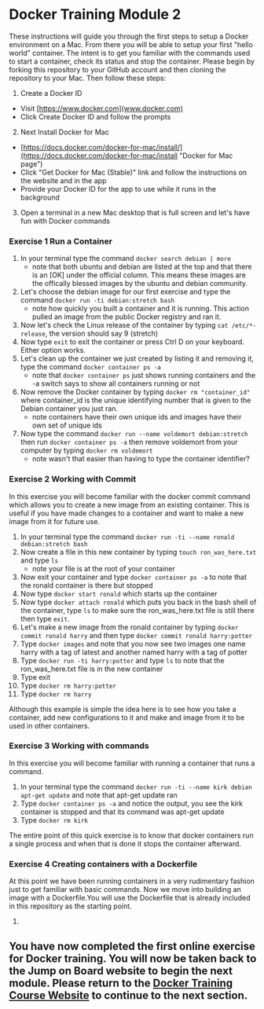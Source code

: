 # Docker Training Module 2

These instructions will guide you through the first steps to setup a Docker environment on a Mac. From there you will be able to setup your first "hello world" container. The intent is to get you familiar with the commands used to start a container, check its status and stop the container. Please begin by forking this repository to your GitHub account and then cloning the repository to your Mac. Then follow these steps:

1) Create a Docker ID
- Visit [https://www.docker.com](www.docker.com)
- Click Create Docker ID and follow the prompts

2) Next Install Docker for Mac
- [https://docs.docker.com/docker-for-mac/install/](https://docs.docker.com/docker-for-mac/install "Docker for Mac page")
- Click "Get Docker for Mac (Stable)" link and follow the instructions on the website and in the app
- Provide your Docker ID for the app to use while it runs in the background

3) Open a terminal in a new Mac desktop that is full screen and let's have fun with Docker commands

### Exercise 1 Run a Container
1. In your terminal type the command ```docker search debian | more```
	* note that both ubuntu and debian are listed at the top and that there is an [OK] under the official column. This means these images are the offically blessed images by the ubuntu and debian community.
2. Let's choose the debian image for our first exercise and type the command ```docker run -ti debian:stretch bash```
	* note how quickly you built a container and it is running. This action pulled an image from the public Docker registry and ran it.
3. Now let's check the Linux release of the container by typing ```cat /etc/*-release```, the version should say 9 (stretch)
4. Now type ```exit``` to exit the container or press Ctrl D on your keyboard. Either option works.
5. Let's clean up the container we just created by listing it and removing it, type the command ```docker container ps -a```
	* note that ```docker container ps``` just shows running containers and the -a switch says to show all containers running or not
6. Now remove the Docker container by typing ```docker rm "container_id"``` where container_id is the unique identifying number that is given to the Debian container you just ran.
	* note containers have their own unique ids and images have their own set of unique ids
7. Now type the command ```docker run --name voldemort debian:stretch``` then run ```docker container ps -a``` then remove voldemort from your computer by typing ```docker rm voldemort```
	* note wasn't that easier than having to type the container identifier?

### Exercise 2 Working with Commit
In this exercise you will become familiar with the docker commit command which allows you to create a new image from an existing container. This is useful if you have made changes to a container and want to make a new image from it for future use. 

1. In your terminal type the command ```docker run -ti --name ronald debian:stretch bash```
2. Now create a file in this new container by typing ```touch ron_was_here.txt``` and type ```ls```
	* note your file is at the root of your container
3. Now exit your container and type ```docker container ps -a``` to note that the ronald container is there but stopped
4. Now type ```docker start ronald``` which starts up the container
5. Now type ```docker attach ronald``` which puts you back in the bash shell of the container, type ```ls``` to make sure the ron_was_here.txt file is still there then type ```exit```.
6. Let's make a new image from the ronald container by typing ```docker commit ronald harry``` and then type ```docker commit ronald harry:potter```
7. Type ```docker images``` and note that you now see two images one name harry with a tag of latest and another named harry with a tag of potter
8. Type ```docker run -ti harry:potter``` and type ```ls``` to note that the ron_was_here.txt file is in the new container
9. Type exit
10. Type ```docker rm harry:potter```
11. Type ```docker rm harry```

Although this example is simple the idea here is to see how you take a container, add new configurations to it and make and image from it to be used in other containers.

### Exercise 3 Working with commands
In this exercise you will become familiar with running a container that runs a command. 

1. In your terminal type the command ```docker run -ti --name kirk debian apt-get update``` and note that apt-get update ran
2. Type ```docker container ps -a``` and notice the output, you see the kirk container is stopped and that its command was apt-get update
3. Type ```docker rm kirk```

The entire point of this quick exercise is to know that docker containers run a single process and when that is done it stops the container afterward.

### Exercise 4 Creating containers with a Dockerfile
At this point we have been running containers in a very rudimentary fashion just to get familiar with basic commands. Now we move into building an image with a Dockerfile.You will use the Dockerfile that is already included in this repository as the starting point.

1. 



## You have now completed the first online exercise for Docker training. You will now be taken back to the Jump on Board website to begin the next module. Please return to the <a href="https://ctsit.github.io/J.O.B.-Jump-On-Board#dockermodule3" target="_blank">Docker Training Course Website</a> to continue to the next section.
